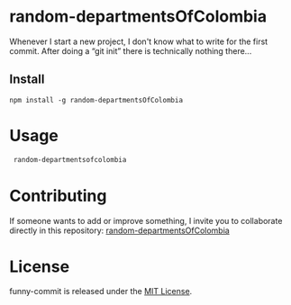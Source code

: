 # random-departmentsOfColombia

Whenever I start a new project, I don't know what to write for the first commit. After doing a “git init” there is technically nothing there...

## Install

```npm
npm install -g random-departmentsOfColombia
```

# Usage

```bash
 random-departmentsofcolombia
```

# Contributing

If someone wants to add or improve something, I invite you to collaborate directly in this repository: [random-departmentsOfColombia](https://github.com/DaniloCaro)

# License

funny-commit is released under the [MIT License](https://opensource.org/licenses/MIT).
